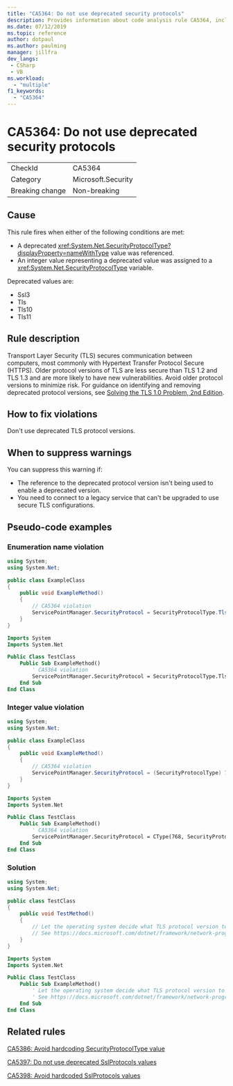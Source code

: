 ```yaml
---
title: "CA5364: Do not use deprecated security protocols"
description: Provides information about code analysis rule CA5364, including causes, how to fix violations, and when to suppress it.
ms.date: 07/12/2019
ms.topic: reference
author: dotpaul
ms.author: paulming
manager: jillfra
dev_langs:
 - CSharp
 - VB
ms.workload:
  - "multiple"
f1_keywords:
  - "CA5364"
---
```

# CA5364: Do not use deprecated security protocols

|||
|-|-|
|CheckId|CA5364|
|Category|Microsoft.Security|
|Breaking change|Non-breaking|

## Cause

This rule fires when either of the following conditions are met:
- A deprecated <xref:System.Net.SecurityProtocolType?displayProperty=nameWithType> value was referenced.
- An integer value representing a deprecated value was assigned to a <xref:System.Net.SecurityProtocolType> variable.

Deprecated values are:
- Ssl3
- Tls
- Tls10
- Tls11

## Rule description

Transport Layer Security (TLS) secures communication between computers, most commonly with Hypertext Transfer Protocol Secure (HTTPS). Older protocol versions of TLS are less secure than TLS 1.2 and TLS 1.3 and are more likely to have new vulnerabilities. Avoid older protocol versions to minimize risk. For guidance on identifying and removing deprecated protocol versions, see [Solving the TLS 1.0 Problem, 2nd Edition](/security/solving-tls1-problem).

## How to fix violations

Don't use deprecated TLS protocol versions.

## When to suppress warnings

You can suppress this warning if:
- The reference to the deprecated protocol version isn't being used to enable a deprecated version.
- You need to connect to a legacy service that can't be upgraded to use secure TLS configurations.

## Pseudo-code examples

### Enumeration name violation

```csharp
using System;
using System.Net;

public class ExampleClass
{
    public void ExampleMethod()
    {
        // CA5364 violation
        ServicePointManager.SecurityProtocol = SecurityProtocolType.Tls11 | SecurityProtocolType.Tls12;
    }
}
```

```vb
Imports System
Imports System.Net

Public Class TestClass
    Public Sub ExampleMethod()
        ' CA5364 violation
        ServicePointManager.SecurityProtocol = SecurityProtocolType.Tls11 Or SecurityProtocolType.Tls12
    End Sub
End Class
```

### Integer value violation

```csharp
using System;
using System.Net;

public class ExampleClass
{
    public void ExampleMethod()
    {
        // CA5364 violation
        ServicePointManager.SecurityProtocol = (SecurityProtocolType) 768;    // TLS 1.1
    }
}
```

```vb
Imports System
Imports System.Net

Public Class TestClass
    Public Sub ExampleMethod()
        ' CA5364 violation
        ServicePointManager.SecurityProtocol = CType(768, SecurityProtocolType)   ' TLS 1.1
    End Sub
End Class
```

### Solution

```csharp
using System;
using System.Net;

public class TestClass
{
    public void TestMethod()
    {
        // Let the operating system decide what TLS protocol version to use.
        // See https://docs.microsoft.com/dotnet/framework/network-programming/tls
    }
}
```

```vb
Imports System
Imports System.Net

Public Class TestClass
    Public Sub ExampleMethod()
        ' Let the operating system decide what TLS protocol version to use.
        ' See https://docs.microsoft.com/dotnet/framework/network-programming/tls
    End Sub
End Class
```

## Related rules

[CA5386: Avoid hardcoding SecurityProtocolType value](ca5386.md)

[CA5397: Do not use deprecated SslProtocols values](ca5397.md)

[CA5398: Avoid hardcoded SslProtocols values](ca5398.md)
